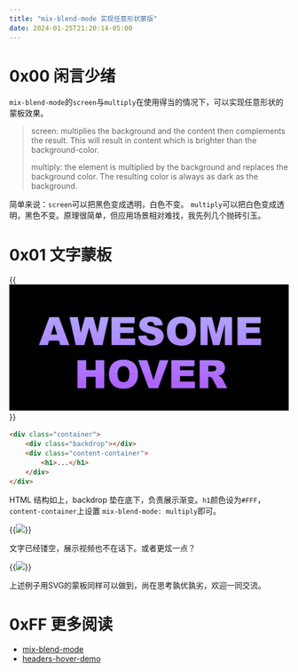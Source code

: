 ```yaml
---
title: "mix-blend-mode 实现任意形状蒙版"
date: 2024-01-25T21:20:14-05:00
---
```


# 0x00 闲言少绪

`mix-blend-mode`的`screen`与`multiply`在使用得当的情况下，可以实现任意形状的蒙板效果。

> screen: multiplies the background and the content then complements the result. This will result in content which is brighter than the background-color.
> 
> multiply: the element is multiplied by the background and replaces the background color. The resulting color is always as dark as the background.

简单来说：`screen`可以把黑色变成透明，白色不变。 `multiply`可以把白色变成透明，黑色不变。原理很简单，但应用场景相对难找，我先列几个抛砖引玉。 

# 0x01 文字蒙板

{{<img src="gradient-title.gif" caption="渐变标题">}}

```html
<div class="container">
    <div class="backdrop"></div>
    <div class="content-container">
        <h1>...</h1>
    </div>
</div>
```

HTML 结构如上，backdrop 垫在底下，负责展示渐变。`h1`颜色设为`#FFF`，`content-container`上设置 `mix-blend-mode: multiply`即可。

{{<img src="video-title.gif" caption="视频标题">}}

文字已经镂空，展示视频也不在话下。或者更炫一点？


{{<img src="gradient-title-effect.gif" caption="特殊效果">}}

上述例子用SVG的蒙板同样可以做到，尚在思考孰优孰劣，欢迎一同交流。

# 0xFF 更多阅读
+ [mix-blend-mode](https://css-tricks.com/almanac/properties/m/mix-blend-mode/)
+ [headers-hover-demo](https://github.com/Cuberto/headers-hover-demo)
